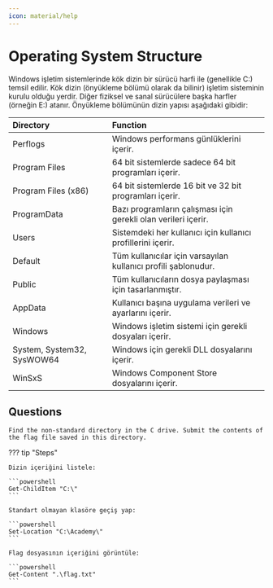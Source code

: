 ```yaml
---
icon: material/help
---
```


# Operating System Structure

Windows işletim sistemlerinde kök dizin bir sürücü harfi ile (genellikle C:) temsil edilir. Kök dizin (önyükleme bölümü olarak da bilinir) işletim sisteminin kurulu olduğu yerdir. Diğer fiziksel ve sanal sürücülere başka harfler (örneğin E:) atanır. Önyükleme bölümünün dizin yapısı aşağıdaki gibidir:

| Directory | Function |
|:---|:---|
| Perflogs | Windows performans günlüklerini içerir. |
| Program Files | 64 bit sistemlerde sadece 64 bit programları içerir. |
| Program Files (x86) | 64 bit sistemlerde 16 bit ve 32 bit programları içerir. |
| ProgramData | Bazı programların çalışması için gerekli olan verileri içerir. |
| Users | Sistemdeki her kullanıcı için kullanıcı profillerini içerir. |
| Default | Tüm kullanıcılar için varsayılan kullanıcı profili şablonudur. |
| Public | Tüm kullanıcıların dosya paylaşması için tasarlanmıştır. |
| AppData | Kullanıcı başına uygulama verileri ve ayarlarını içerir. |
| Windows | Windows işletim sistemi için gerekli dosyaları içerir. |
| System, System32, SysWOW64 | Windows için gerekli DLL dosyalarını içerir. |
| WinSxS | Windows Component Store dosyalarını içerir. |

## Questions

```text
Find the non-standard directory in the C drive. Submit the contents of the flag file saved in this directory.
```

??? tip "Steps"

    Dizin içeriğini listele:

    ```powershell
    Get-ChildItem "C:\"
    ```

    Standart olmayan klasöre geçiş yap:

    ```powershell
    Set-Location "C:\Academy\"
    ```

    Flag dosyasının içeriğini görüntüle:

    ```powershell
    Get-Content ".\flag.txt"
    ```
